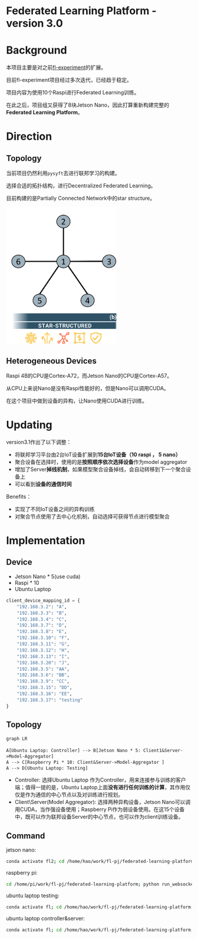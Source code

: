# Federated Learning Platform - version 3.0

# Background

本项目主要是对之前[fl-experiment](https://github.com/MyStarNight/fl-experiment)的扩展。

目前fl-experiment项目经过多次迭代，已经趋于稳定。

项目内容为使用10个Raspi进行Federated Learning训练。

在此之后，项目组又获得了8块Jetson Nano，因此打算重新构建完整的**Federated Learning Platform**。

# Direction 

## Topology

当前项目仍然利用`pysyft`去进行联邦学习的构建。

选择合适的拓扑结构，进行Decentralized Federated Learning。

目前构建的是Partially Connected Network中的star structure。

![star structure](img/img.png)

## Heterogeneous Devices

Raspi 4B的CPU是Cortex-A72，而Jetson Nano的CPU是Cortex-A57。

从CPU上来说Nano是没有Raspi性能好的，但是Nano可以调用CUDA。

在这个项目中做到设备的异构，让Nano使用CUDA进行训练。

# Updating

version3.1作出了以下调整：

- 将联邦学习平台由2台IoT设备扩展到**15台IoT设备（10 raspi ， 5 nano）**
- 聚合设备在选择时，使用的是**按照顺序依次选择设备**作为model aggregator
- 增加了Server**掉线机制**，如果模型聚合设备掉线，会自动转移到下一个聚合设备上
- 可以看到**设备的通信时间**

Benefits：

- 实现了不同IoT设备之间的异构训练
- 对聚合节点使用了去中心化机制，自动选择可获得节点进行模型聚合

# Implementation

## Device

- Jetson Nano * 5(use cuda)
- Raspi * 10
- Ubuntu Laptop

```python
client_device_mapping_id = {
    "192.168.3.2": "A",
    "192.168.3.3": "B",
    "192.168.3.4": "C",
    "192.168.3.7": "D",
    "192.168.3.8": "E",
    "192.168.3.10": "F",
    "192.168.3.11": "G",
    "192.168.3.12": "H",
    "192.168.3.13": "I",
    "192.168.3.20": "J",
    "192.168.3.5": "AA",
    "192.168.3.6": "BB",
    "192.168.3.9": "CC",
    "192.168.3.15": "DD",
    "192.168.3.16": "EE",
    "192.168.3.17": "testing"
}
```

## Topology

```mermaid
graph LR

A[Ubuntu Laptop: Controller] --> B[Jetson Nano * 5: Client1&Server->Model-Aggregator]
A --> C[Raspberry Pi * 10: Client&Server->Model-Aggregator ]
A --> D[Ubuntu Laptop: Testing]
```

- Controller: 选择Ubuntu Laptop 作为Controller，用来连接参与训练的客户端；值得一提的是，Ubuntu Laptop上面**没有进行任何训练的计算**，其作用仅仅是作为通信的中心节点以及对训练进行规划。
- Client\Server(Model Aggregator): 选择两种异构设备，Jetson Nano可以调用CUDA，当作强设备使用；Raspberry Pi作为弱设备使用。在这15个设备中，既可以作为联邦设备Server的中心节点，也可以作为client训练设备。

## Command

jetson nano:

```bash
conda activate fl2; cd /home/hao/work/fl-pj/federated-learning-platform; python run_websocket_server.py
```

raspberry pi:

```bash
cd /home/pi/work/fl-pj/federated-learning-platform; python run_websocket_server.py
```

ubuntu laptop testing:

```bash
conda activate fl; cd /home/hao/work/fl-pj/federated-learning-platform; python run_websocket_server.py --testing
```

ubuntu laptop controller&server:

```bash
conda activate fl; cd /home/hao/work/fl-pj/federated-learning-platform; python run_websocket_client.py
```
